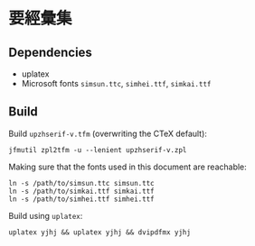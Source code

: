 # 要經彙集
## Dependencies
- uplatex
- Microsoft fonts `simsun.ttc`, `simhei.ttf`, `simkai.ttf`

## Build
Build `upzhserif-v.tfm` (overwriting the CTeX default):
```
jfmutil zpl2tfm -u --lenient upzhserif-v.zpl
```
Making sure that the fonts used in this document are reachable:
```
ln -s /path/to/simsun.ttc simsun.ttc
ln -s /path/to/simkai.ttf simkai.ttf
ln -s /path/to/simhei.ttf simhei.ttf 
```
Build using `uplatex`: 
```
uplatex yjhj && uplatex yjhj && dvipdfmx yjhj
```
